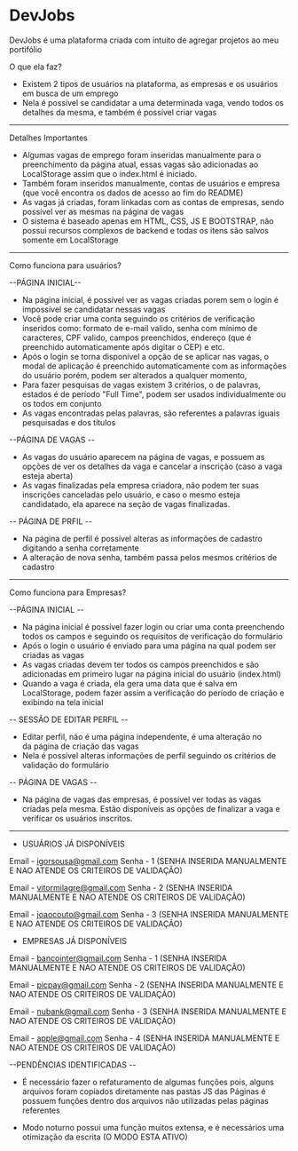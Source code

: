 # DevJobs
DevJobs é uma plataforma criada com intuito de agregar projetos ao meu portifólio 

O que ela faz? 

- Existem 2 tipos de usuários na plataforma, as empresas e os usuários em busca de um emprego
- Nela é possível se candidatar a uma determinada vaga, vendo todos os detalhes da mesma, e também é possível criar vagas 
----------------------------------------------------------------------------------------------------------------------------
Detalhes Importantes

- Algumas vagas de emprego foram inseridas manualmente para o preenchimento da página atual, essas vagas são adicionadas 
ao LocalStorage assim que o index.html é iniciado.
- Também foram inseridos manualmente, contas de usuários e empresa (que você encontra os dados de acesso ao fim do README) 
- As vagas já criadas, foram linkadas com as contas de empresas, sendo possível ver as mesmas na página de vagas 
- O sistema é baseado apenas em HTML, CSS, JS E BOOTSTRAP, não possui recursos complexos de backend e todas os itens são salvos 
somente em LocalStorage
----------------------------------------------------------------------------------------------------------------------------

Como funciona para usuários? 

--PÁGINA INICIAL--

- Na página inicial, é possível ver as vagas criadas porem sem o login é impossível se candidatar nessas vagas 
- Você pode criar uma conta seguindo os critérios de verificação inseridos como: formato de e-mail valido, senha com mínimo de caracteres,
CPF valido, campos preenchidos, endereço (que é preenchido automaticamente após digitar o CEP) e etc.
- Após o login se torna disponível a opção de se aplicar nas vagas, o modal de aplicação é preenchido automaticamente com as informações do usuário 
porém, podem ser alterados a qualquer momento,
- Para fazer pesquisas de vagas existem 3 critérios, o de palavras, estados é de período "Full Time", podem ser usados individualmente ou os todos em conjunto 
- As vagas encontradas pelas palavras, são referentes a palavras iguais pesquisadas e dos títulos 

--PÁGINA DE VAGAS --

- As vagas do usuário aparecem na página de vagas, e possuem as opções de ver os detalhes da vaga e cancelar a inscrição (caso a vaga esteja aberta)
- As vagas finalizadas pela empresa criadora, não podem ter suas inscrições canceladas pelo usuário, e caso o mesmo esteja candidatado, 
ela aparece na seção de vagas finalizadas. 

-- PÁGINA DE PRFIL --
- Na página de perfil é possível alteras as informações de cadastro digitando a senha corretamente
- A alteração de nova senha, também passa pelos mesmos critérios de cadastro 
-------------------------------------------------------------------------------------------------------------------------------------------------------------------

Como funciona para Empresas? 

--PÁGINA INICIAL --

- Na página inicial é possível fazer login ou criar uma conta preenchendo todos os campos e seguindo os requisitos de verificação do formulário
- Após o login o usuário é enviado para uma página na qual podem ser criadas as vagas
- As vagas criadas devem ter todos os campos preenchidos e são adicionadas em primeiro lugar na página inicial do usuário (index.html)
- Quando a vaga é criada, ela gera uma data que é salva em LocalStorage, podem fazer assim a verificação do período de criação e exibindo na tela inicial

-- SESSÃO DE EDITAR PERFIL -- 

- Editar perfil, não é uma página independente, é uma alteração no <main>  da página de criação das vagas
- Nela é possível alteras informações de perfil seguindo os critérios de validação do formulário

-- PÁGINA DE VAGAS --
  
- Na página de vagas das empresas, é possível ver todas as vagas criadas pela mesma. Estão disponíveis as opções de finalizar a vaga e verificar os 
usuários inscritos.
--------------------------------------------------------------------------------------------------------------------------------------------------------------
  
  - USUÁRIOS JÁ DISPONÍVEIS 
  
Email - igorsousa@gmail.com
Senha - 1 (SENHA INSERIDA MANUALMENTE E NAO ATENDE OS CRITEIROS DE VALIDAÇÃO)

Email - vitormilagre@gmail.com
Senha - 2 (SENHA INSERIDA MANUALMENTE E NAO ATENDE OS CRITEIROS DE VALIDAÇÃO)

Email - joaocouto@gmail.com
Senha - 3 (SENHA INSERIDA MANUALMENTE E NAO ATENDE OS CRITEIROS DE VALIDAÇÃO)
  
  - EMPRESAS JÁ DISPONÍVEIS 
 
Email - bancointer@gmail.com
Senha - 1 (SENHA INSERIDA MANUALMENTE E NAO ATENDE OS CRITEIROS DE VALIDAÇÃO)

Email - picpay@gmail.com
Senha - 2 (SENHA INSERIDA MANUALMENTE E NAO ATENDE OS CRITEIROS DE VALIDAÇÃO)

Email - nubank@gmail.com
Senha - 3 (SENHA INSERIDA MANUALMENTE E NAO ATENDE OS CRITEIROS DE VALIDAÇÃO)

Email - apple@gmail.com
Senha - 4 (SENHA INSERIDA MANUALMENTE E NAO ATENDE OS CRITEIROS DE VALIDAÇÃO)


--PENDÊNCIAS IDENTIFICADAS --

- É necessário fazer o refaturamento de algumas funções pois, alguns arquivos foram copiados diretamente nas pastas JS das Páginas
é possuem funções dentro dos arquivos não utilizadas pelas páginas referentes 

- Modo noturno possui uma função muitos extensa, e é necessários uma otimização da escrita (O MODO ESTA ATIVO)
